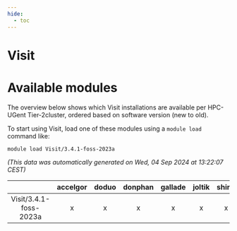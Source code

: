 ```yaml
---
hide:
  - toc
---
```


Visit
=====

# Available modules


The overview below shows which Visit installations are available per HPC-UGent Tier-2cluster, ordered based on software version (new to old).

To start using Visit, load one of these modules using a `module load` command like:

```shell
module load Visit/3.4.1-foss-2023a
```

*(This data was automatically generated on Wed, 04 Sep 2024 at 13:22:07 CEST)*  

| |accelgor|doduo|donphan|gallade|joltik|shinx|skitty|
| :---: | :---: | :---: | :---: | :---: | :---: | :---: | :---: |
|Visit/3.4.1-foss-2023a|x|x|x|x|x|x|x|
